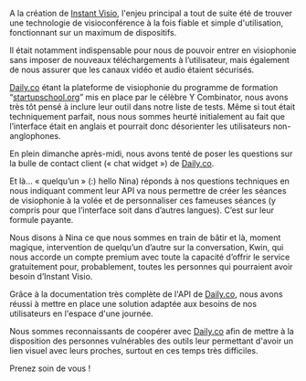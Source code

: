 A la création de [Instant Visio](https://instantvisio.com), l'enjeu principal a tout de suite été de trouver une technologie de visioconférence à la fois fiable et simple d'utilisation, fonctionnant sur un maximum de dispositifs.

Il était notamment indispensable pour nous de pouvoir entrer en visiophonie sans imposer de nouveaux téléchargements à l’utilisateur, mais également de nous assurer que les canaux vidéo et audio étaient sécurisés.

[Daily.co](https://daily.co) étant la plateforme de visiophonie du programme de formation “[startupschool.org](https://startupschool.org)” mis en place par le célèbre Y Combinator, nous avons très tôt pensé à inclure leur outil dans notre liste de tests. Même si tout était techniquement parfait, nous nous sommes heurté initialement au fait que l’interface était en anglais et pourrait donc désorienter les utilisateurs non-anglophones.

En plein dimanche après-midi, nous avons tenté de poser les questions sur la bulle de contact client (« chat widget ») de [Daily.co](https://daily.co).

Et là… « quelqu’un » (:) hello Nina) réponds à nos questions techniques en nous indiquant comment leur API va nous permettre de créer les séances de visiophonie à la volée et de personnaliser ces fameuses séances (y compris pour que l’interface soit dans d’autres langues). C’est sur leur formule payante.

Nous disons à Nina ce que nous sommes en train de bâtir et là, moment magique, intervention de quelqu’un d’autre sur la conversation, Kwin, qui nous accorde un compte premium avec toute la capacité d’offrir le service gratuitement pour, probablement, toutes les personnes qui pourraient avoir besoin d’Instant Visio.

Grâce à la documentation très complète de l'API de [Daily.co](https://daily.co), nous avons réussi à mettre en place une solution adaptée aux besoins de nos utilisateurs en l'espace d'une journée.

Nous sommes reconnaissants de coopérer avec [Daily.co](https://daily.co) afin de mettre à la disposition des personnes vulnérables des outils leur permettant d'avoir un lien visuel avec leurs proches, surtout en ces temps très difficiles.

Prenez soin de vous !